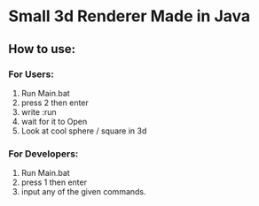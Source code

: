 # Small 3d Renderer Made in Java


## How to use:
### For Users:
1. Run Main.bat
2. press 2 then enter
3. write :run
4. wait for it to Open
5. Look at cool sphere / square in 3d

### For Developers:
1. Run Main.bat
2. press 1 then enter
3. input any of the given commands.